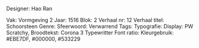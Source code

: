 Designer: Hao Ran

Vak: Vormgeving 2
Jaar: 1516
Blok: 2
Verhaal nr: 12
Verhaal titel: Schoorsteen
Genre: 
Sfeerwoord: Verwarrend
Tags: 
Typografie: Display: PW Scratchy, Broodtekst: Corona 3 Typewritter
Font ratio: 
Kleurgebruik: #EBE7DF, #000000, #533229

